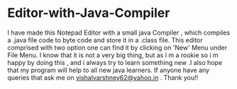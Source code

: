 # Editor-with-Java-Compiler
I have made this Notepad Editor with a small java Compiler , which compiles a .java file code to byte code and store it in a .class file.
This editor comprised with two option one can find it by clicking on 'New' Menu under File Menu.
I know that it is not a very big thing, but as i m a rookie so i m happy by doing this , and i always try to learn something new .I also hope that my program will help to all new java learners.
If anyone have any queries that ask me on vishalvarshney62@yahoo.in .
Thank you!!

